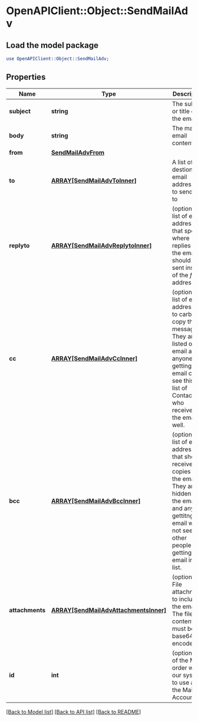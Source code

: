 # OpenAPIClient::Object::SendMailAdv

## Load the model package
```perl
use OpenAPIClient::Object::SendMailAdv;
```

## Properties
Name | Type | Description | Notes
------------ | ------------- | ------------- | -------------
**subject** | **string** | The subject or title of the email | 
**body** | **string** | The main email contents. | 
**from** | [**SendMailAdvFrom**](SendMailAdvFrom.md) |  | 
**to** | [**ARRAY[SendMailAdvToInner]**](SendMailAdvToInner.md) | A list of destionation email addresses to send this to | 
**replyto** | [**ARRAY[SendMailAdvReplytoInner]**](SendMailAdvReplytoInner.md) | (optional) A list of email addresses that specify where replies to the email should be sent instead of the _from_ address. | [optional] 
**cc** | [**ARRAY[SendMailAdvCcInner]**](SendMailAdvCcInner.md) | (optional) A list of email addresses to carbon copy this message to.  They are listed on the email and anyone getting the email can see this full list of Contacts who received the email as well. | [optional] 
**bcc** | [**ARRAY[SendMailAdvBccInner]**](SendMailAdvBccInner.md) | (optional) list of email addresses that should receive copies of the email.  They are hidden on the email and anyone gettitng the email would not see the other people getting the email in this list. | [optional] 
**attachments** | [**ARRAY[SendMailAdvAttachmentsInner]**](SendMailAdvAttachmentsInner.md) | (optional) File attachments to include in the email.  The file contents must be base64 encoded! | [optional] 
**id** | **int** | (optional)  ID of the Mail order within our system to use as the Mail Account. | [optional] 

[[Back to Model list]](../README.md#documentation-for-models) [[Back to API list]](../README.md#documentation-for-api-endpoints) [[Back to README]](../README.md)


